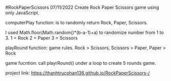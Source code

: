 #RockPaperScissors
07/11/2022
Create Rock Paper Scissors game using only JavaScript.

computerPlay function: is to randomly return Rock, Paper, Scissors.

I used Math.floor(Math.random()\*(b-a-1)+a) to randomize number from 1 to 3.
1 = Rock
2 = Paper
3 = Scissors

playRound function: game rules. Rock > Scissors, Scissors > Paper, Paper > Rock

game fucntion: call playrRound() under a loop to create 5 rounds game.

project link: https://thanhtrucphan136.github.io/RockPaperScissors-/
